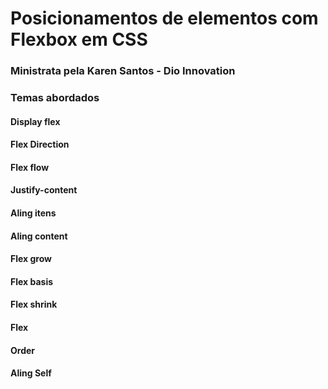 <h1>Posicionamentos de elementos com Flexbox em CSS</h1>
<h3>Ministrata pela Karen Santos - Dio Innovation</h3>
<h3>Temas abordados</h3>
<h4>Display flex</h4>
<h4>Flex Direction</h4>
<h4>Flex flow</h4>
<h4>Justify-content</h4>
<h4>Aling itens</h4>
<h4>Aling content</h4>
<h4>Flex grow</h4>
<h4>Flex basis</h4>
<h4>Flex shrink</h4>
<h4>Flex</h4>
<h4>Order</h4>
<h4>Aling Self</h4>